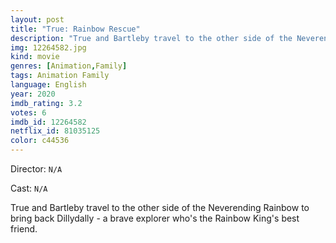 ```yaml
---
layout: post
title: "True: Rainbow Rescue"
description: "True and Bartleby travel to the other side of the Neverending Rainbow to bring back Dillydally - a brave explorer who's the Rainbow King's best friend..."
img: 12264582.jpg
kind: movie
genres: [Animation,Family]
tags: Animation Family 
language: English
year: 2020
imdb_rating: 3.2
votes: 6
imdb_id: 12264582
netflix_id: 81035125
color: c44536
---
```

Director: `N/A`  

Cast: `N/A` 

True and Bartleby travel to the other side of the Neverending Rainbow to bring back Dillydally - a brave explorer who's the Rainbow King's best friend.